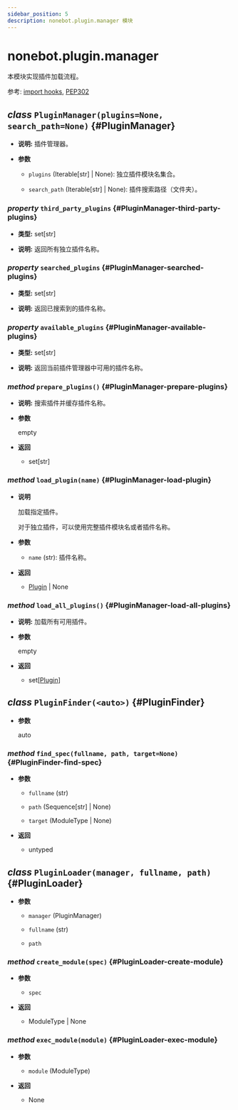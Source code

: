```yaml
---
sidebar_position: 5
description: nonebot.plugin.manager 模块
---
```


# nonebot.plugin.manager

本模块实现插件加载流程。

参考: [import hooks](https://docs.python.org/3/reference/import.html#import-hooks), [PEP302](https://www.python.org/dev/peps/pep-0302/)

## _class_ `PluginManager(plugins=None, search_path=None)` {#PluginManager}

- **说明:** 插件管理器。

- **参数**

  - `plugins` (Iterable[str] | None): 独立插件模块名集合。

  - `search_path` (Iterable[str] | None): 插件搜索路径（文件夹）。

### _property_ `third_party_plugins` {#PluginManager-third-party-plugins}

- **类型:** set[str]

- **说明:** 返回所有独立插件名称。

### _property_ `searched_plugins` {#PluginManager-searched-plugins}

- **类型:** set[str]

- **说明:** 返回已搜索到的插件名称。

### _property_ `available_plugins` {#PluginManager-available-plugins}

- **类型:** set[str]

- **说明:** 返回当前插件管理器中可用的插件名称。

### _method_ `prepare_plugins()` {#PluginManager-prepare-plugins}

- **说明:** 搜索插件并缓存插件名称。

- **参数**

  empty

- **返回**

  - set[str]

### _method_ `load_plugin(name)` {#PluginManager-load-plugin}

- **说明**

  加载指定插件。

  对于独立插件，可以使用完整插件模块名或者插件名称。

- **参数**

  - `name` (str): 插件名称。

- **返回**

  - [Plugin](model.md#Plugin) | None

### _method_ `load_all_plugins()` {#PluginManager-load-all-plugins}

- **说明:** 加载所有可用插件。

- **参数**

  empty

- **返回**

  - set[[Plugin](model.md#Plugin)]

## _class_ `PluginFinder(<auto>)` {#PluginFinder}

- **参数**

  auto

### _method_ `find_spec(fullname, path, target=None)` {#PluginFinder-find-spec}

- **参数**

  - `fullname` (str)

  - `path` (Sequence[str] | None)

  - `target` (ModuleType | None)

- **返回**

  - untyped

## _class_ `PluginLoader(manager, fullname, path)` {#PluginLoader}

- **参数**

  - `manager` (PluginManager)

  - `fullname` (str)

  - `path`

### _method_ `create_module(spec)` {#PluginLoader-create-module}

- **参数**

  - `spec`

- **返回**

  - ModuleType | None

### _method_ `exec_module(module)` {#PluginLoader-exec-module}

- **参数**

  - `module` (ModuleType)

- **返回**

  - None
